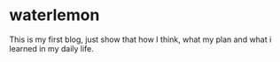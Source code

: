 # waterlemon
This is my first blog, just show that how I think, what my plan and what i learned in my daily life. 
